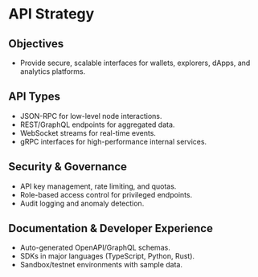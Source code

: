 # API Strategy

## Objectives
- Provide secure, scalable interfaces for wallets, explorers, dApps, and analytics platforms.

## API Types
- JSON-RPC for low-level node interactions.
- REST/GraphQL endpoints for aggregated data.
- WebSocket streams for real-time events.
- gRPC interfaces for high-performance internal services.

## Security & Governance
- API key management, rate limiting, and quotas.
- Role-based access control for privileged endpoints.
- Audit logging and anomaly detection.

## Documentation & Developer Experience
- Auto-generated OpenAPI/GraphQL schemas.
- SDKs in major languages (TypeScript, Python, Rust).
- Sandbox/testnet environments with sample data.
